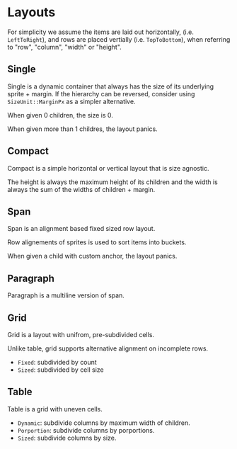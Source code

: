 # Layouts

For simplicity we assume the items are laid out horizontally, (i.e. `LeftToRight`),
and rows are placed vertially (i.e. `TopToBottom`), when referring to
"row", "column", "width" or "height".

## Single

Single is a dynamic container that always has the size of its underlying sprite + margin.
If the hierarchy can be reversed, consider using `SizeUnit::MarginPx` as a simpler alternative.

When given 0 children, the size is 0.

When given more than 1 childres, the layout panics.

## Compact

Compact is a simple horizontal or vertical layout that is size agnostic.

The height is always the maximum height of its children and the width is always the
sum of the widths of children + margin.

## Span

Span is an alignment based fixed sized row layout.

Row alignements of sprites is used to sort items into buckets.

When given a child with custom anchor, the layout panics.

## Paragraph

Paragraph is a multiline version of span.

## Grid

Grid is a layout with unifrom, pre-subdivided cells.

Unlike table, grid supports alternative alignment on incomplete rows.

* `Fixed`: subdivided by count
* `Sized`: subdivided by cell size

## Table

Table is a grid with uneven cells.

* `Dynamic`: subdivide columns by maximum width of children.
* `Porportion`: subdivide columns by porportions.
* `Sized`: subdivide columns by size.
